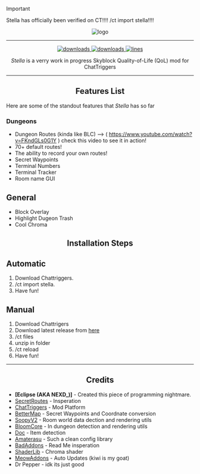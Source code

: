 >[!IMPORTANT]
>Stella has officially been verified on CT!!!!
>/ct import stella!!!!

<p align="center">
  <img alt="logo" src="https://i.imgur.com/uaTiLVS.png" /
</p>

***
<p align="center">
  <a href="https://github.com/Eclipse-5214/stella/releases" target="_blank">
    <img alt="downloads" src="https://img.shields.io/github/v/release/Eclipse-5214/stella?color=ad03fc&style=flat-square" />
  </a>
  <a href="https://github.com/Eclipse-5214/stella/releases" target="_blank">
    <img alt="downloads" src="https://img.shields.io/github/downloads/Eclipse-5214/stella/total?color=ad03fc&style=flat-square" />
  </a>
  <a href="https://github.com/Eclipse-5214/stella/">
    <img src="https://tokei.rs/b1/github/Eclipse-5214/stella?category=code&color=ad03fc&style=flat-square" alt="lines">
  </a>
</p>

<p align="center" id="description"><em>Stella</em> is a verry work in progress Skyblock Quality-of-Life (QoL) mod for ChatTriggers</p>

---

<h2 align="center">Features List</h2>

<p>Here are some of the standout features that <em>Stella</em> has so far</p>

### **Dungeons**
- Dungeon Routes (kinda like BLC)
  --> ( https://www.youtube.com/watch?v=FKndGLs0G1Y ) check this video to see it in action!
- 70+ default routes!
- The ability to record your own routes!
- Secret Waypoints
- Terminal Numbers
- Terminal Tracker
- Room name GUI

## **General**
- Block Overlay
- Highlight Dugeon Trash
- Cool Chroma

<h2 align="center">Installation Steps</h2>

## **Automatic**
1. Download Chattriggers.  
2. /ct import stella.  
3. Have fun!

## **Manual**
1. Download Chattrigers
2. Download latest release from [here](https://github.com/Eclipse-5214/stella/releases)
3. /ct files
4. unzip in folder
5. /ct reload
6. Have fun!
   
---

<h2 align="center">Credits</h2>

- **[Eclipse (AKA NEXD_)]** - Created this piece of programming nightmare.  
- [SecretRoutes](https://github.com/yourboykyle/SecretRoutes/) - Insperation
- [ChatTriggers](https://www.chattriggers.com/) - Mod Platform
- [BetterMap](https://github.com/BetterMap/BetterMap/) - Secret Waypoints and Coordnate conversion
- [SoopyV2](https://github.com/Soopyboo32/SoopyV2/) - Room world data dection and rendering utils 
- [BloomCore](https://www.chattriggers.com/modules/v/BloomCore/) - In dungeon detection and rendering utils
- [Doc](https://github.com/DocilElm/Doc/) - Item detection
- [Amaterasu](https://github.com/DocilElm/Amaterasu/) - Such a clean config library
- [BadAddons](https://github.com/mehdii000/BadAddons/) - Read Me insperation
- [ShaderLib](https://github.com/PerseusPotter/shaderlib/) - Chroma shader
- [MeowAddons](https://github.com/kiwidotzip/MeowAddons/) - Auto Updates (kiwi is my goat)
- Dr Pepper - idk its just good
